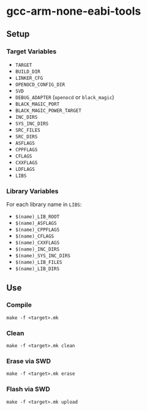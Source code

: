 # gcc-arm-none-eabi-tools
## Setup
### Target Variables
- `TARGET`
- `BUILD_DIR`
- `LINKER_CFG`
- `OPENOCD_CONFIG_DIR`
- `SVD`
- `DEBUG_ADAPTER` (`openocd` or `black_magic`)
- `BLACK_MAGIC_PORT`
- `BLACK_MAGIC_POWER_TARGET`
- `INC_DIRS`
- `SYS_INC_DIRS`
- `SRC_FILES`
- `SRC_DIRS`
- `ASFLAGS`
- `CPPFLAGS`
- `CFLAGS`
- `CXXFLAGS`
- `LDFLAGS`
- `LIBS`

### Library Variables
For each library name in `LIBS`:
- `$(name)_LIB_ROOT`
- `$(name)_ASFLAGS`
- `$(name)_CPPFLAGS`
- `$(name)_CFLAGS`
- `$(name)_CXXFLAGS`
- `$(name)_INC_DIRS`
- `$(name)_SYS_INC_DIRS`
- `$(name)_LIB_FILES`
- `$(name)_LIB_DIRS`

## Use
### Compile
```shell
make -f <target>.mk
```

### Clean
```shell
make -f <target>.mk clean
```

### Erase via SWD
```shell
make -f <target>.mk erase
```

### Flash via SWD
```shell
make -f <target>.mk upload
```
